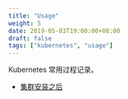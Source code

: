 ```yaml
---
title: "Usage"
weight: 5
date: 2019-05-03T19:00:00+08:00
draft: false
tags: ["kubernetes", "usage"]
---
```


Kubernetes 常用过程记录。


- [集群安装之后](/usage/after-install/)